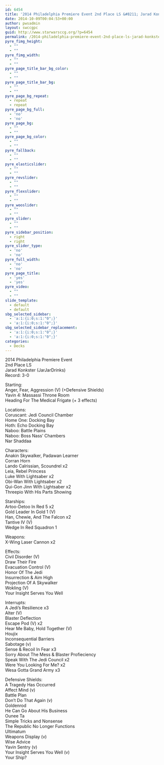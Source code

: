 ```yaml
---
id: 6454
title: '2014 Philadelphia Premiere Event 2nd Place LS &#8211; Jarad Konkster TRM'
date: 2014-10-09T00:04:53+00:00
author: pwsadmin
layout: swccgpc
guid: http://www.starwarsccg.org/?p=6454
permalink: /2014-philadelphia-premiere-event-2nd-place-ls-jarad-konkster-trm/
pyre_fimg_height:
  - ""
  - ""
pyre_fimg_width:
  - ""
  - ""
pyre_page_title_bar_bg_color:
  - ""
  - ""
pyre_page_title_bar_bg:
  - ""
  - ""
pyre_page_bg_repeat:
  - repeat
  - repeat
pyre_page_bg_full:
  - 'no'
  - 'no'
pyre_page_bg:
  - ""
  - ""
pyre_page_bg_color:
  - ""
  - ""
pyre_fallback:
  - ""
  - ""
pyre_elasticslider:
  - ""
  - ""
pyre_revslider:
  - ""
  - ""
pyre_flexslider:
  - ""
  - ""
pyre_wooslider:
  - ""
  - ""
pyre_slider:
  - ""
  - ""
pyre_sidebar_position:
  - right
  - right
pyre_slider_type:
  - 'no'
  - 'no'
pyre_full_width:
  - 'no'
  - 'no'
pyre_page_title:
  - 'yes'
  - 'yes'
pyre_video:
  - ""
  - ""
slide_template:
  - default
  - default
sbg_selected_sidebar:
  - 'a:1:{i:0;s:1:"0";}'
  - 'a:1:{i:0;s:1:"0";}'
sbg_selected_sidebar_replacement:
  - 'a:1:{i:0;s:1:"0";}'
  - 'a:1:{i:0;s:1:"0";}'
categories:
  - Decks
---
```

2014 Philadelphia Premiere Event  
2nd Place LS  
Jarad Konkster (JarJarDrinks)  
Record: 3-0

Starting:  
Anger, Fear, Aggression (V) (+Defensive Shields)  
Yavin 4: Massassi Throne Room  
Heading For The Medical Frigate (+ 3 effects)

Locations:  
Coruscant: Jedi Council Chamber  
Home One: Docking Bay  
Hoth: Echo Docking Bay  
Naboo: Battle Plains  
Naboo: Boss Nass&#8217; Chambers  
Nar Shaddaa

Characters:  
Anakin Skywalker, Padawan Learner  
Corran Horn  
Lando Calrissian, Scoundrel x2  
Leia, Rebel Princess  
Luke With Lightsaber x2  
Obi-Wan With Lightsaber x2  
Qui-Gon Jinn With Lightsaber x2  
Threepio With His Parts Showing

Starships:  
Artoo-Detoo In Red 5 x2  
Gold Leader In Gold 1 (V)  
Han, Chewie, And The Falcon x2  
Tantive IV (V)  
Wedge In Red Squadron 1

Weapons:  
X-Wing Laser Cannon x2

Effects:  
Civil Disorder (V)  
Draw Their Fire  
Evacuation Control (V)  
Honor Of The Jedi  
Insurrection & Aim High  
Projection Of A Skywalker  
Wokling (V)  
Your Insight Serves You Well

Interrupts:  
A Jedi&#8217;s Resilience x3  
Alter (V)  
Blaster Deflection  
Escape Pod (V) x2  
Hear Me Baby, Hold Together (V)  
Houjix  
Inconsequential Barriers  
Sabotage (v)  
Sense & Recoil In Fear x3  
Sorry About The Mess & Blaster Profieciency  
Speak With The Jedi Council x2  
Were You Looking For Me? x2  
Wesa Gotta Grand Army x3

Defensive Shields:  
A Tragedy Has Occurred  
Affect Mind (v)  
Battle Plan  
Don&#8217;t Do That Again (v)  
Goldenrod  
He Can Go About His Business  
Ounee Ta  
Simple Tricks and Nonsense  
The Republic No Longer Functions  
Ultimatum  
Weapons Display (v)  
Wise Advice  
Yavin Sentry (v)  
Your Insight Serves You Well (v)  
Your Ship?